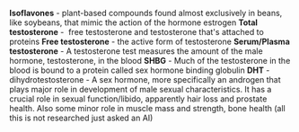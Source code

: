 **Isoflavones** - plant-based compounds found almost exclusively in beans, like soybeans, that mimic the action of the hormone estrogen
**Total testosterone** -  free testosterone and testosterone that's attached to proteins
**Free testosterone** - the active form of testosterone
**Serum/Plasma testosterone** - A testosterone test measures the amount of the male hormone, testosterone, in the blood
**SHBG** - Much of the testosterone in the blood is bound to a protein called sex hormone binding globulin
**DHT** - dihydrotestosterone - A sex hormone, more specifically an androgen that plays major role in development of male sexual characteristics. It has a crucial role in sexual function/libido, apparently hair loss and prostate health. Also some minor role in muscle mass and strength, bone health (all this is not researched just asked an AI)